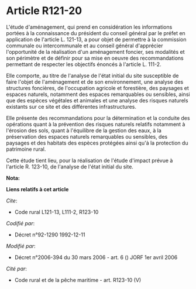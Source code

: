 # Article R121-20

L'étude d'aménagement, qui prend en considération les informations portées à la connaissance du président du conseil général
par le préfet en application de l'article L. 121-13, a pour objet de permettre à la commission communale ou intercommunale et
au conseil général d'apprécier l'opportunité de la réalisation d'un aménagement foncier, ses modalités et son périmètre et de
définir pour sa mise en oeuvre des recommandations permettant de respecter les objectifs énoncés à l'article L. 111-2.

Elle comporte, au titre de l'analyse de l'état initial du site susceptible de faire l'objet de l'aménagement et de son
environnement, une analyse des structures foncières, de l'occupation agricole et forestière, des paysages et espaces
naturels, notamment des espaces remarquables ou sensibles, ainsi que des espèces végétales et animales et une analyse des
risques naturels existants sur ce site et des différentes infrastructures.

Elle présente des recommandations pour la détermination et la conduite des opérations quant à la prévention des risques
naturels relatifs notamment à l'érosion des sols, quant à l'équilibre de la gestion des eaux, à la préservation des espaces
naturels remarquables ou sensibles, des paysages et des habitats des espèces protégées ainsi qu'à la protection du patrimoine
rural.

Cette étude tient lieu, pour la réalisation de l'étude d'impact prévue à l'article R. 123-10, de l'analyse de l'état initial
du site.

**Nota:**



**Liens relatifs à cet article**

_Cite_:

  - Code rural L121-13, L111-2, R123-10

_Codifié par_:

  - Décret n°92-1290 1992-12-11

_Modifié par_:

  - Décret n°2006-394 du 30 mars 2006 - art. 6 () JORF 1er avril 2006

_Cité par_:

  - Code rural et de la pêche maritime - art. R123-10 (V)
